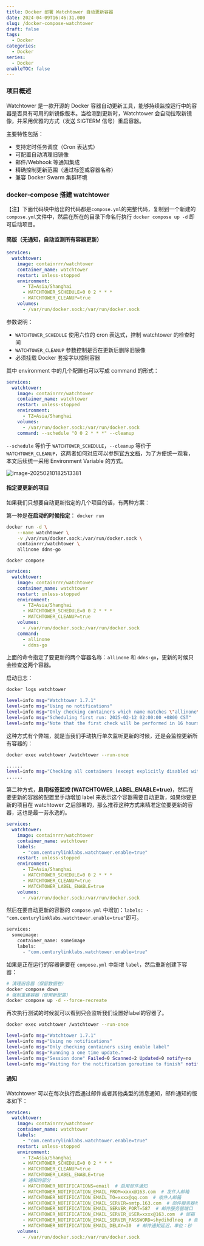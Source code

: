 ```yaml
---
title: Docker 部署 Watchtower 自动更新容器
date: 2024-04-09T16:46:31.000
slug: /docker-compose-watchtower
draft: false
tags:
  - Docker
categories:
  - Docker
series:
  - Docker
enableTOC: false
---
```




### 项目概述 

Watchtower 是一款开源的 Docker 容器自动更新工具，能够持续监控运行中的容器是否具有可用的新镜像版本。当检测到更新时，Watchtower 会自动拉取新镜像，并采用优雅的方式（发送 SIGTERM 信号）重启容器。

主要特性包括： 
- 支持定时任务调度（Cron 表达式） 
- 可配置自动清理旧镜像 
- 邮件/Webhook 等通知集成 
- 精确控制更新范围（通过标签或容器名称） 
- 兼容 Docker Swarm 集群环境

### docker-compose 搭建 watchtower

【注】下面代码块中给出的代码都是`compose.yml`的完整代码，复制到一个新建的`compose.yml`文件中，然后在所在的目录下命名行执行 `docker compose up -d` 即可启动项目。 

#### 简版（无通知，自动监测所有容器更新）

```yaml
services:
  watchtower:
    image: containrrr/watchtower
    container_name: watchtower
    restart: unless-stopped
    environment:
      - TZ=Asia/Shanghai
      - WATCHTOWER_SCHEDULE=0 0 2 * * *
      - WATCHTOWER_CLEANUP=true
    volumes:
      - /var/run/docker.sock:/var/run/docker.sock
```

参数说明：
- `WATCHTOWER_SCHEDULE` 使用六位的 cron 表达式，控制 watchtower 的检查时间
- `WATCHTOWER_CLEANUP` 参数控制是否在更新后删除旧镜像
- 必须挂载 Docker 套接字以控制容器

其中 environment 中的几个配置也可以写成 command 的形式：

```yaml
services:
  watchtower:
    image: containrrr/watchtower
    container_name: watchtower
    restart: unless-stopped
    environment:
      - TZ=Asia/Shanghai
    volumes:
      - /var/run/docker.sock:/var/run/docker.sock
    command: --schedule "0 0 2 * * *" --cleanup
```

`--schedule` 等价于 `WATCHTOWER_SCHEDULE`，`--cleanup` 等价于 `WATCHTOWER_CLEANUP`，这两者如何对应可以参照[官方文档](https://containrrr.dev/watchtower/arguments/)，为了方便统一观看，本文后续统一采用 Environment Variable  的方式。

![image-20250210182513381](https://kiwi4814-1256211473.cos.ap-nanjing.myqcloud.com/img/image-20250210182513381.webp)


#### 指定要更新的项目

如果我们只想要自动更新指定的几个项目的话，有两种方案：

第一种是**在启动的时候指定**：
`docker run`

```bash
docker run -d \
    --name watchtower \
    -v /var/run/docker.sock:/var/run/docker.sock \
    containrrr/watchtower \
    allinone ddns-go
```

`docker compose`
```yaml
services:
  watchtower:
    image: containrrr/watchtower
    container_name: watchtower
    restart: unless-stopped
    environment:
      - TZ=Asia/Shanghai
      - WATCHTOWER_SCHEDULE=0 0 2 * * *
      - WATCHTOWER_CLEANUP=true
    volumes:
      - /var/run/docker.sock:/var/run/docker.sock
    command:
      - allinone
      - ddns-go
```

上面的命令指定了要更新的两个容器名称：`allinone` 和 `ddns-go`，更新的时候只会检查这两个容器。

启动日志：

```bash
docker logs watchtower

level=info msg="Watchtower 1.7.1"
level=info msg="Using no notifications"
level=info msg="Only checking containers which name matches \"allinone\" or \"ddns-go\""
level=info msg="Scheduling first run: 2025-02-12 02:00:00 +0800 CST"
level=info msg="Note that the first check will be performed in 16 hours, 36 minutes, 10 seconds"
```

这种方式有个弊端，就是当我们手动执行单次监听更新的时候，还是会监控更新所有容器的：

```bash
docker exec watchtower /watchtower --run-once

......
level=info msg="Checking all containers (except explicitly disabled with label)"
......
```



第二种方式，**启用标签监控 (WATCHTOWER_LABEL_ENABLE=true)**，然后在要更新的容器的配置里手动增加 label 来表示这个容器需要自动更新，如果你要更新的项目在 watchtower 之后部署的，那么推荐这种方式来精准定位要更新的容器，这也是最一劳永逸的。

```yaml
services:
  watchtower:
    image: containrrr/watchtower
    container_name: watchtower
    labels:
      - "com.centurylinklabs.watchtower.enable=true"
    restart: unless-stopped
    environment:
      - TZ=Asia/Shanghai
      - WATCHTOWER_SCHEDULE=0 0 2 * * *
      - WATCHTOWER_CLEANUP=true
      - WATCHTOWER_LABEL_ENABLE=true
    volumes:
      - /var/run/docker.sock:/var/run/docker.sock
```

然后在要自动更新的容器的 `compose.yml` 中增加：`labels: - "com.centurylinklabs.watchtower.enable=true"`即可。

```bash
services:
  someimage:
    container_name: someimage
    labels:
      - "com.centurylinklabs.watchtower.enable=true"
```

如果是正在运行的容器需要在 `compose.yml` 中新增 `label`，然后重新创建下容器：

```bash
# 清理旧容器（保留数据卷）
docker compose down
# 强制重建容器（使用新配置）
docker compose up -d --force-recreate
```

再次执行测试的时候就可以看到只会监听我们设置好label的容器了。

```bash
docker exec watchtower /watchtower --run-once

level=info msg="Watchtower 1.7.1"
level=info msg="Using no notifications"
level=info msg="Only checking containers using enable label"
level=info msg="Running a one time update."
level=info msg="Session done" Failed=0 Scanned=2 Updated=0 notify=no
level=info msg="Waiting for the notification goroutine to finish" notify=no
```



#### 通知

Watchtower 可以在每次执行后通过邮件或者其他类型的消息通知，邮件通知的版本如下：

```yaml
services:
  watchtower:
    image: containrrr/watchtower
    container_name: watchtower
    labels:
      - "com.centurylinklabs.watchtower.enable=true"
    restart: unless-stopped
    environment:
      - TZ=Asia/Shanghai
      - WATCHTOWER_SCHEDULE=0 0 2 * * *
      - WATCHTOWER_CLEANUP=true
      - WATCHTOWER_LABEL_ENABLE=true
      # 通知的部分
      - WATCHTOWER_NOTIFICATIONS=email  # 启用邮件通知
      - WATCHTOWER_NOTIFICATION_EMAIL_FROM=xxxx@163.com  # 发件人邮箱
      - WATCHTOWER_NOTIFICATION_EMAIL_TO=xxxx@qq.com  # 收件人邮箱
      - WATCHTOWER_NOTIFICATION_EMAIL_SERVER=smtp.163.com  # 邮件服务器地址
      - WATCHTOWER_NOTIFICATION_EMAIL_SERVER_PORT=587  # 邮件服务器端口
      - WATCHTOWER_NOTIFICATION_EMAIL_SERVER_USER=xxxx@163.com  # 邮箱
      - WATCHTOWER_NOTIFICATION_EMAIL_SERVER_PASSWORD=shydihdlneq  # 邮件服务器密码
      - WATCHTOWER_NOTIFICATION_EMAIL_DELAY=30  # 邮件通知延迟，单位：秒
    volumes:
      - /var/run/docker.sock:/var/run/docker.sock
```
